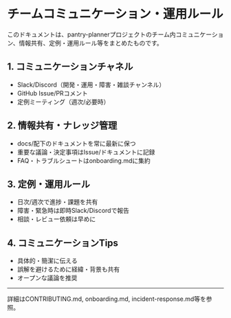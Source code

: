 # チームコミュニケーション・運用ルール

このドキュメントは、pantry-plannerプロジェクトのチーム内コミュニケーション、情報共有、定例・運用ルール等をまとめたものです。

## 1. コミュニケーションチャネル

- Slack/Discord（開発・運用・障害・雑談チャンネル）
- GitHub Issue/PRコメント
- 定例ミーティング（週次/必要時）

## 2. 情報共有・ナレッジ管理

- docs/配下のドキュメントを常に最新に保つ
- 重要な議論・決定事項はIssue/ドキュメントに記録
- FAQ・トラブルシュートはonboarding.mdに集約

## 3. 定例・運用ルール

- 日次/週次で進捗・課題を共有
- 障害・緊急時は即時Slack/Discordで報告
- 相談・レビュー依頼は早めに

## 4. コミュニケーションTips

- 具体的・簡潔に伝える
- 誤解を避けるために経緯・背景も共有
- オープンな議論を推奨

---

詳細はCONTRIBUTING.md, onboarding.md, incident-response.md等を参照。
